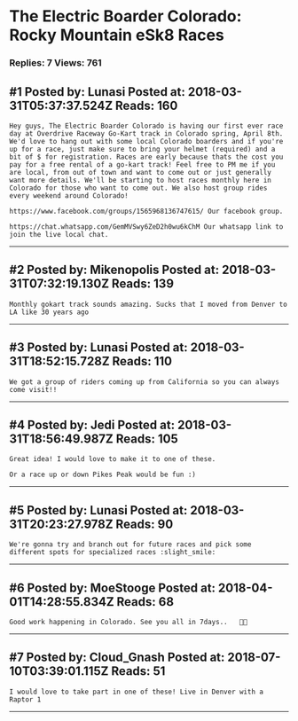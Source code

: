 # The Electric Boarder Colorado: Rocky Mountain eSk8 Races

### Replies: 7 Views: 761

## \#1 Posted by: Lunasi Posted at: 2018-03-31T05:37:37.524Z Reads: 160

```
Hey guys, The Electric Boarder Colorado is having our first ever race day at Overdrive Raceway Go-Kart track in Colorado spring, April 8th. We'd love to hang out with some local Colorado boarders and if you're up for a race, just make sure to bring your helmet (required) and a bit of $ for registration. Races are early because thats the cost you pay for a free rental of a go-kart track! Feel free to PM me if you are local, from out of town and want to come out or just generally want more details. We'll be starting to host races monthly here in Colorado for those who want to come out. We also host group rides every weekend around Colorado!

https://www.facebook.com/groups/1565968136747615/ Our facebook group.

https://chat.whatsapp.com/GemMVSwy6ZeD2h0wu6kChM Our whatsapp link to join the live local chat.
```

---
## \#2 Posted by: Mikenopolis Posted at: 2018-03-31T07:32:19.130Z Reads: 139

```
Monthly gokart track sounds amazing. Sucks that I moved from Denver to LA like 30 years ago
```

---
## \#3 Posted by: Lunasi Posted at: 2018-03-31T18:52:15.728Z Reads: 110

```
We got a group of riders coming up from California so you can always come visit!!
```

---
## \#4 Posted by: Jedi Posted at: 2018-03-31T18:56:49.987Z Reads: 105

```
Great idea! I would love to make it to one of these. 

Or a race up or down Pikes Peak would be fun :)
```

---
## \#5 Posted by: Lunasi Posted at: 2018-03-31T20:23:27.978Z Reads: 90

```
We're gonna try and branch out for future races and pick some different spots for specialized races :slight_smile:
```

---
## \#6 Posted by: MoeStooge Posted at: 2018-04-01T14:28:55.834Z Reads: 68

```
Good work happening in Colorado. See you all in 7days..   🏁🏁
```

---
## \#7 Posted by: Cloud_Gnash Posted at: 2018-07-10T03:39:01.115Z Reads: 51

```
I would love to take part in one of these! Live in Denver with a Raptor 1
```

---
